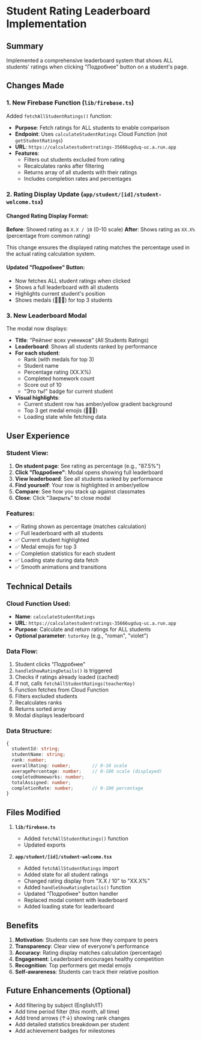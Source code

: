# Student Rating Leaderboard Implementation

## Summary

Implemented a comprehensive leaderboard system that shows ALL students' ratings when clicking "Подробнее" button on a student's page.

## Changes Made

### 1. New Firebase Function (`lib/firebase.ts`)

Added `fetchAllStudentRatings()` function:
- **Purpose**: Fetch ratings for ALL students to enable comparison
- **Endpoint**: Uses `calculateStudentRatings` Cloud Function (not `getStudentRatings`)
- **URL**: `https://calculatestudentratings-35666ugduq-uc.a.run.app`
- **Features**:
  - Filters out students excluded from rating
  - Recalculates ranks after filtering
  - Returns array of all students with their ratings
  - Includes completion rates and percentages

### 2. Rating Display Update (`app/student/[id]/student-welcome.tsx`)

#### Changed Rating Display Format:
**Before**: Showed rating as `X.X / 10` (0-10 scale)
**After**: Shows rating as `XX.X%` (percentage from common rating)

This change ensures the displayed rating matches the percentage used in the actual rating calculation system.

#### Updated "Подробнее" Button:
- Now fetches ALL student ratings when clicked
- Shows a full leaderboard with all students
- Highlights current student's position
- Shows medals (🥇🥈🥉) for top 3 students

### 3. New Leaderboard Modal

The modal now displays:
- **Title**: "Рейтинг всех учеников" (All Students Ratings)
- **Leaderboard**: Shows all students ranked by performance
- **For each student**:
  - Rank (with medals for top 3)
  - Student name
  - Percentage rating (XX.X%)
  - Completed homework count
  - Score out of 10
  - "Это ты!" badge for current student
- **Visual highlights**:
  - Current student row has amber/yellow gradient background
  - Top 3 get medal emojis (🥇🥈🥉)
  - Loading state while fetching data

## User Experience

### Student View:
1. **On student page**: See rating as percentage (e.g., "87.5%")
2. **Click "Подробнее"**: Modal opens showing full leaderboard
3. **View leaderboard**: See all students ranked by performance
4. **Find yourself**: Your row is highlighted in amber/yellow
5. **Compare**: See how you stack up against classmates
6. **Close**: Click "Закрыть" to close modal

### Features:
- ✅ Rating shown as percentage (matches calculation)
- ✅ Full leaderboard with all students
- ✅ Current student highlighted
- ✅ Medal emojis for top 3
- ✅ Completion statistics for each student
- ✅ Loading state during data fetch
- ✅ Smooth animations and transitions

## Technical Details

### Cloud Function Used:
- **Name**: `calculateStudentRatings`
- **URL**: `https://calculatestudentratings-35666ugduq-uc.a.run.app`
- **Purpose**: Calculate and return ratings for ALL students
- **Optional parameter**: `tutorKey` (e.g., "roman", "violet")

### Data Flow:
1. Student clicks "Подробнее"
2. `handleShowRatingDetails()` is triggered
3. Checks if ratings already loaded (cached)
4. If not, calls `fetchAllStudentRatings(teacherKey)`
5. Function fetches from Cloud Function
6. Filters excluded students
7. Recalculates ranks
8. Returns sorted array
9. Modal displays leaderboard

### Data Structure:
```typescript
{
  studentId: string;
  studentName: string;
  rank: number;
  overallRating: number;        // 0-10 scale
  averagePercentage: number;    // 0-100 scale (displayed)
  completedHomeworks: number;
  totalAssigned: number;
  completionRate: number;       // 0-100 percentage
}
```

## Files Modified

1. **`lib/firebase.ts`**
   - Added `fetchAllStudentRatings()` function
   - Updated exports

2. **`app/student/[id]/student-welcome.tsx`**
   - Added `fetchAllStudentRatings` import
   - Added state for all student ratings
   - Changed rating display from "X.X / 10" to "XX.X%"
   - Added `handleShowRatingDetails()` function
   - Updated "Подробнее" button handler
   - Replaced modal content with leaderboard
   - Added loading state for leaderboard

## Benefits

1. **Motivation**: Students can see how they compare to peers
2. **Transparency**: Clear view of everyone's performance
3. **Accuracy**: Rating display matches calculation (percentage)
4. **Engagement**: Leaderboard encourages healthy competition
5. **Recognition**: Top performers get medal emojis
6. **Self-awareness**: Students can track their relative position

## Future Enhancements (Optional)

- Add filtering by subject (English/IT)
- Add time period filter (this month, all time)
- Add trend arrows (↑↓) showing rank changes
- Add detailed statistics breakdown per student
- Add achievement badges for milestones
